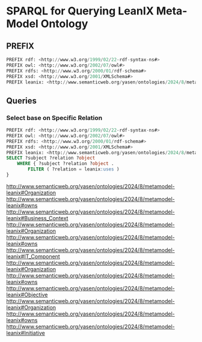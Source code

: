 # SPARQL for Querying LeanIX Meta-Model Ontology

## PREFIX

```sql
PREFIX rdf: <http://www.w3.org/1999/02/22-rdf-syntax-ns#>
PREFIX owl: <http://www.w3.org/2002/07/owl#>
PREFIX rdfs: <http://www.w3.org/2000/01/rdf-schema#>
PREFIX xsd: <http://www.w3.org/2001/XMLSchema#>
PREFIX leanix: <http://www.semanticweb.org/yasen/ontologies/2024/8/metamodel-leanix#>
```

## Queries

### Select base on Specific Relation

```sql
PREFIX rdf: <http://www.w3.org/1999/02/22-rdf-syntax-ns#>
PREFIX owl: <http://www.w3.org/2002/07/owl#>
PREFIX rdfs: <http://www.w3.org/2000/01/rdf-schema#>
PREFIX xsd: <http://www.w3.org/2001/XMLSchema#>
PREFIX leanix: <http://www.semanticweb.org/yasen/ontologies/2024/8/metamodel-leanix#>
SELECT ?subject ?relation ?object
	WHERE { ?subject ?relation ?object .
		FILTER ( ?relation = leanix:uses )
}
```

http://www.semanticweb.org/yasen/ontologies/2024/8/metamodel-leanix#Organization	http://www.semanticweb.org/yasen/ontologies/2024/8/metamodel-leanix#owns	http://www.semanticweb.org/yasen/ontologies/2024/8/metamodel-leanix#Business_Context	
http://www.semanticweb.org/yasen/ontologies/2024/8/metamodel-leanix#Organization	http://www.semanticweb.org/yasen/ontologies/2024/8/metamodel-leanix#owns	http://www.semanticweb.org/yasen/ontologies/2024/8/metamodel-leanix#IT_Component	
http://www.semanticweb.org/yasen/ontologies/2024/8/metamodel-leanix#Organization	http://www.semanticweb.org/yasen/ontologies/2024/8/metamodel-leanix#owns	http://www.semanticweb.org/yasen/ontologies/2024/8/metamodel-leanix#Objective	
http://www.semanticweb.org/yasen/ontologies/2024/8/metamodel-leanix#Organization	http://www.semanticweb.org/yasen/ontologies/2024/8/metamodel-leanix#owns	http://www.semanticweb.org/yasen/ontologies/2024/8/metamodel-leanix#Initiative